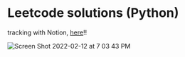 # Leetcode solutions (Python)
tracking with Notion, [here](https://absorbing-kitchen-6e6.notion.site/751a887acb624538b5f7f500f7cdf944?v=ed51a5c2adce479ca1d7ef92acf97bfb)!!

![Screen Shot 2022-02-12 at 7 03 43 PM](https://user-images.githubusercontent.com/23439187/153733934-33b1a022-aa5a-423e-8114-9d80da5e55c3.png)
